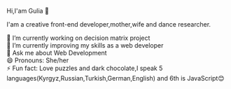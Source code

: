  Hi,I'am Gulia 👋

I'am a creative front-end developer,mother,wife and dance researcher.



 🔭 I’m currently working on decision matrix project                    
 🌱 I’m currently improving my skills as a web developer                       
 💬 Ask me about Web Development                           
 😄 Pronouns: She/her                       
 ⚡ Fun fact: Love puzzles and dark chocolate,I speak 5 languages(Kyrgyz,Russian,Turkish,German,English) and 6th is JavaScript😊               
 

